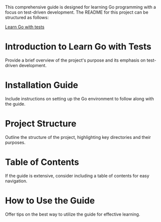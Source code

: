 This comprehensive guide is designed for learning Go programming with a focus on test-driven development. The README for this project can be structured as follows:

[Learn Go with tests](https://quii.gitbook.io/learn-go-with-tests)

# Introduction to Learn Go with Tests

Provide a brief overview of the project's purpose and its emphasis on test-driven development.

# Installation Guide

Include instructions on setting up the Go environment to follow along with the guide.

# Project Structure

Outline the structure of the project, highlighting key directories and their purposes.

# Table of Contents

If the guide is extensive, consider including a table of contents for easy navigation.

# How to Use the Guide

Offer tips on the best way to utilize the guide for effective learning.

